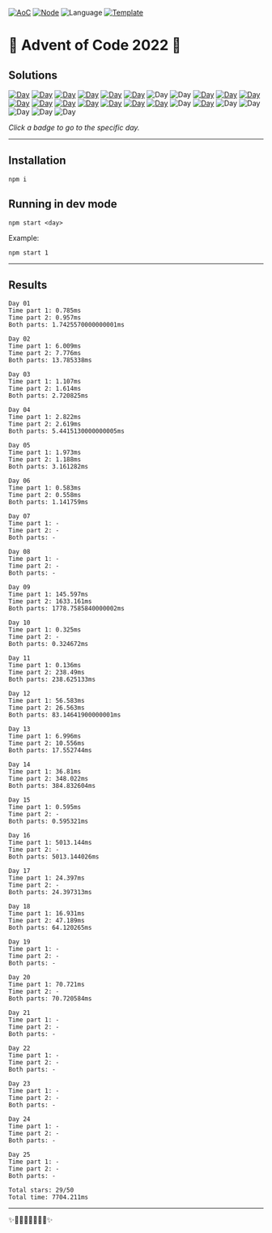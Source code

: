 <!-- Entries between SOLUTIONS and RESULTS tags are auto-generated -->

[![AoC](https://badgen.net/badge/AoC/2022/blue)](https://adventofcode.com/2022)
[![Node](https://badgen.net/badge/Node/v16.13.0+/blue)](https://nodejs.org/en/download/)
![Language](https://badgen.net/badge/Language/TypeScript/blue)
[![Template](https://badgen.net/badge/Template/aocrunner/blue)](https://github.com/caderek/aocrunner)

# 🎄 Advent of Code 2022 🎄

## Solutions

<!--SOLUTIONS-->

[![Day](https://badgen.net/badge/01/%E2%98%85%E2%98%85/green)](src/day01)
[![Day](https://badgen.net/badge/02/%E2%98%85%E2%98%85/green)](src/day02)
[![Day](https://badgen.net/badge/03/%E2%98%85%E2%98%85/green)](src/day03)
[![Day](https://badgen.net/badge/04/%E2%98%85%E2%98%85/green)](src/day04)
[![Day](https://badgen.net/badge/05/%E2%98%85%E2%98%85/green)](src/day05)
[![Day](https://badgen.net/badge/06/%E2%98%85%E2%98%85/green)](src/day06)
![Day](https://badgen.net/badge/07/%E2%98%86%E2%98%86/gray)
![Day](https://badgen.net/badge/08/%E2%98%86%E2%98%86/gray)
[![Day](https://badgen.net/badge/09/%E2%98%85%E2%98%85/green)](src/day09)
[![Day](https://badgen.net/badge/10/%E2%98%85%E2%98%86/yellow)](src/day10)
[![Day](https://badgen.net/badge/11/%E2%98%85%E2%98%85/green)](src/day11)
[![Day](https://badgen.net/badge/12/%E2%98%85%E2%98%85/green)](src/day12)
[![Day](https://badgen.net/badge/13/%E2%98%85%E2%98%85/green)](src/day13)
[![Day](https://badgen.net/badge/14/%E2%98%85%E2%98%85/green)](src/day14)
[![Day](https://badgen.net/badge/15/%E2%98%85%E2%98%86/yellow)](src/day15)
[![Day](https://badgen.net/badge/16/%E2%98%85%E2%98%86/yellow)](src/day16)
[![Day](https://badgen.net/badge/17/%E2%98%85%E2%98%86/yellow)](src/day17)
[![Day](https://badgen.net/badge/18/%E2%98%85%E2%98%85/green)](src/day18)
![Day](https://badgen.net/badge/19/%E2%98%86%E2%98%86/gray)
[![Day](https://badgen.net/badge/20/%E2%98%85%E2%98%86/yellow)](src/day20)
![Day](https://badgen.net/badge/21/%E2%98%86%E2%98%86/gray)
![Day](https://badgen.net/badge/22/%E2%98%86%E2%98%86/gray)
![Day](https://badgen.net/badge/23/%E2%98%86%E2%98%86/gray)
![Day](https://badgen.net/badge/24/%E2%98%86%E2%98%86/gray)
![Day](https://badgen.net/badge/25/%E2%98%86%E2%98%86/gray)

<!--/SOLUTIONS-->

_Click a badge to go to the specific day._

---

## Installation

```
npm i
```

## Running in dev mode

```
npm start <day>
```

Example:

```
npm start 1
```

---

## Results

<!--RESULTS-->

```
Day 01
Time part 1: 0.785ms
Time part 2: 0.957ms
Both parts: 1.7425570000000001ms
```

```
Day 02
Time part 1: 6.009ms
Time part 2: 7.776ms
Both parts: 13.785338ms
```

```
Day 03
Time part 1: 1.107ms
Time part 2: 1.614ms
Both parts: 2.720825ms
```

```
Day 04
Time part 1: 2.822ms
Time part 2: 2.619ms
Both parts: 5.4415130000000005ms
```

```
Day 05
Time part 1: 1.973ms
Time part 2: 1.188ms
Both parts: 3.161282ms
```

```
Day 06
Time part 1: 0.583ms
Time part 2: 0.558ms
Both parts: 1.141759ms
```

```
Day 07
Time part 1: -
Time part 2: -
Both parts: -
```

```
Day 08
Time part 1: -
Time part 2: -
Both parts: -
```

```
Day 09
Time part 1: 145.597ms
Time part 2: 1633.161ms
Both parts: 1778.7585840000002ms
```

```
Day 10
Time part 1: 0.325ms
Time part 2: -
Both parts: 0.324672ms
```

```
Day 11
Time part 1: 0.136ms
Time part 2: 238.49ms
Both parts: 238.625133ms
```

```
Day 12
Time part 1: 56.583ms
Time part 2: 26.563ms
Both parts: 83.14641900000001ms
```

```
Day 13
Time part 1: 6.996ms
Time part 2: 10.556ms
Both parts: 17.552744ms
```

```
Day 14
Time part 1: 36.81ms
Time part 2: 348.022ms
Both parts: 384.832604ms
```

```
Day 15
Time part 1: 0.595ms
Time part 2: -
Both parts: 0.595321ms
```

```
Day 16
Time part 1: 5013.144ms
Time part 2: -
Both parts: 5013.144026ms
```

```
Day 17
Time part 1: 24.397ms
Time part 2: -
Both parts: 24.397313ms
```

```
Day 18
Time part 1: 16.931ms
Time part 2: 47.189ms
Both parts: 64.120265ms
```

```
Day 19
Time part 1: -
Time part 2: -
Both parts: -
```

```
Day 20
Time part 1: 70.721ms
Time part 2: -
Both parts: 70.720584ms
```

```
Day 21
Time part 1: -
Time part 2: -
Both parts: -
```

```
Day 22
Time part 1: -
Time part 2: -
Both parts: -
```

```
Day 23
Time part 1: -
Time part 2: -
Both parts: -
```

```
Day 24
Time part 1: -
Time part 2: -
Both parts: -
```

```
Day 25
Time part 1: -
Time part 2: -
Both parts: -
```

```
Total stars: 29/50
Total time: 7704.211ms
```

<!--/RESULTS-->

---

✨🎄🎁🎄🎅🎄🎁🎄✨
